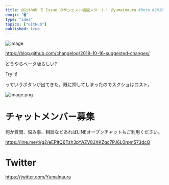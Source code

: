 ```yaml
---
title: @Github で Issue のサジェスト機能スタート！ @yumainaura #beta #2018
emoji: "🖥"
type: "idea"
topics: ["GitHub"]
published: true
---
```


![image](https://user-images.githubusercontent.com/13635059/50533242-2878fc80-0b69-11e9-9b49-02557e633bef.png)

https://blog.github.com/changelog/2018-10-16-suggested-changes/

どうやらベータ版らしい?

Try it!

っていうボタンが出てきた。既に押してしまったのでスクショはロスト。

![image.png](https://qiita-image-store.s3.amazonaws.com/0/89618/3509d02a-f1c2-8fd2-2d36-0a7c1d5528ba.png)








<!-- Update From Qiita API -->

# チャットメンバー募集


何か質問、悩み事、相談などあればLINEオープンチャットもご利用ください。

https://line.me/ti/g2/eEPltQ6Tzh3pYAZV8JXKZqc7PJ6L0rpm573dcQ





# Twitter


https://twitter.com/YumaInaura


<!-- Update From Qiita API -->


